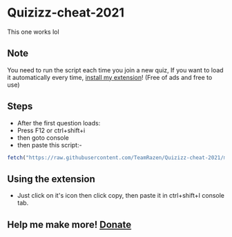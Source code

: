 # Quizizz-cheat-2021
This one works lol

## Note

You need to run the script each time you join a new quiz, If you want to load it automatically every time, [install my extension](https://raw.githubusercontent.com/TeamRazen/Quizizz-cheat-2021/main/Quizizz%20Solver.zip)! (Free of ads and free to use)


## Steps

- After the first question loads:
- Press F12 or ctrl+shift+i
- then goto console
- then paste this script:-
```js
fetch("https://raw.githubusercontent.com/TeamRazen/Quizizz-cheat-2021/main/quizizz-script.js").then(res=>res.text()).then(j=>eval(j));
```

## Using the extension

- Just click on it's icon then click copy, then paste it in ctrl+shift+I console tab.

## Help me make more! [Donate](https://paypal.me/FlashPlaysDonations)
